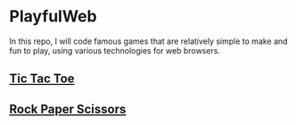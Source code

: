 # PlayfulWeb

In this repo, I will code famous games that are relatively simple to make and fun to play, using various technologies for web browsers.

## [Tic Tac Toe](https://htmlpreview.github.io/?https://github.com/selimbiber/SimpleWebBrowserGames/blob/main/TicTacToe/index.html)
## [Rock Paper Scissors](https://htmlpreview.github.io/?https://github.com/selimbiber/SimpleWebBrowserGames/blob/main/PlayRockPaperScissors/index.html)
